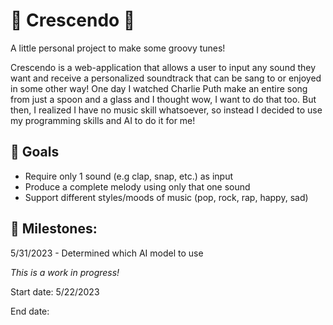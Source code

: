 # 🎵 Crescendo 🎵
A little personal project to make some groovy tunes!

Crescendo is a web-application that allows a user to input any sound they want and receive a personalized soundtrack that can be sang to or enjoyed in some other way! One day I watched Charlie Puth make an entire song from just a spoon and a glass and I thought wow, I want to do that too. But then, I realized I have no music skill whatsoever, so instead I decided to use my programming skills and AI to do it for me! 

## 🥅 Goals

- Require only 1 sound (e.g clap, snap, etc.) as input
- Produce a complete melody using only that one sound
- Support different styles/moods of music (pop, rock, rap, happy, sad)


## 🚀 Milestones:

5/31/2023 - Determined which AI model to use


*This is a work in progress!*

Start date: 5/22/2023




End date:

